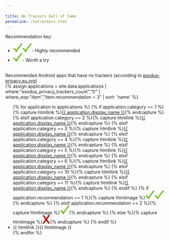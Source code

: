 ```yaml
---

title: No Trackers Hall of Fame
permalink: /notrackers.html
---
```

Recommendation key:<br>
<ul>
  <li><img src="images/checkmark.gif"><img src="images/checkmark.gif">- Highly recommended</li>
  <li><img src="images/checkmark.gif">- Worth a try</li>
</ul>
<br>
Recommended Android apps that have no trackers (according to <a href="https://exodus-privacy.eu.org/page/what/">exodus-privacy.eu.org</a>)
<br>
{% assign applications = site.data.applications | where:"exodus_privacy_trackers_count","0" |  where_exp:"item","item.recommendation < 3" | sort: 'name' %}
<ul>
{% for application in applications %}
{% if application.category == 1 %}{% capture htmllink %}<a href="{{ site.baseurl }}{% link p2popen.md %}#{{ application.name }}">{{ application.display_name }}</a>{% endcapture %}
{% elsif application.category == 2 %}{% capture htmllink %}<a href="{{ site.baseurl }}{% link p2pclosed.md %}#{{ application.name }}">{{ application.display_name }}</a>{% endcapture %}
{% elsif application.category == 3 %}{% capture htmllink %}<a href="{{ site.baseurl }}{% link otheropen.md %}#{{ application.name }}">{{ application.display_name }}</a>{% endcapture %}
{% elsif application.category == 4 %}{% capture htmllink %}<a href="{{ site.baseurl }}{% link otherclosed.md %}#{{ application.name }}">{{ application.display_name }}</a>{% endcapture %}
{% elsif application.category == 5 %}{% capture htmllink %}<a href="{{ site.baseurl }}{% link otherpartialopen.md %}#{{ application.name }}">{{ application.display_name }}</a>{% endcapture %}
{% elsif application.category == 6 %}{% capture htmllink %}<a href="{{ site.baseurl }}{% link p2ppartialopen.md %}#{{ application.name }}">{{ application.display_name }}</a>{% endcapture %}
{% elsif application.category == 10 %}{% capture htmllink %}<a href="{{ site.baseurl }}{% link index.html %}#{{ application.name }}">{{ application.display_name }}</a>{% endcapture %}
{% elsif application.category == 11 %}{% capture htmllink %}<a href="{{ site.baseurl }}{% link index.html %}#{{ application.name }}">{{ application.display_name }}</a>{% endcapture %}
{% endif %}
{% if application.recommendation == 1 %}{% capture htmlimage %}<img src="images/checkmark.gif"><img src="images/checkmark.gif">{% endcapture %}
{% elsif application.recommendation == 2 %}{% capture htmlimage %}<img src="images/checkmark.gif">{% endcapture %}
{% else %}{% capture htmlimage %}<img src="images/x.gif">{% endcapture %}
{% endif %}
<li>{{ htmllink }}{{ htmlimage }}</li>
{% endfor %}
</ul>
